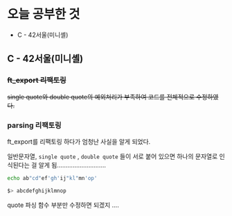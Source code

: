 # 오늘 공부한 것

- C - 42서울(미니셸)

## C - 42서울(미니셸)

### ~~ft_export 리팩토링~~

~~single quote와 double quote의 예외처리가 부족하여 코드를 전체적으로 수정하였다.~~

### parsing 리팩토링

ft_export를 리팩토링 하다가 엄청난 사실을 알게 되었다.

일반문자열, `single quote` , `double quote` 들이 서로 붙어 있으면 하나의 문자열로 인식된다는 걸 알게 됨............................

```bash
echo ab"cd"ef'gh'ij"kl"mn'op'

$> abcdefghijklmnop
```

quote 파싱 함수 부분만 수정하면 되겠지 ....
